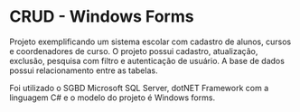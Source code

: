 # CRUD - Windows Forms

Projeto exemplificando um sistema escolar com cadastro de alunos, cursos e coordenadores de curso.
O projeto possui cadastro, atualização, exclusão, pesquisa com filtro e autenticação de usuário. A base de dados possui relacionamento entre as tabelas.

Foi utilizado o  SGBD Microsoft SQL Server, dotNET Framework com a linguagem C# e o modelo do projeto é Windows forms.
